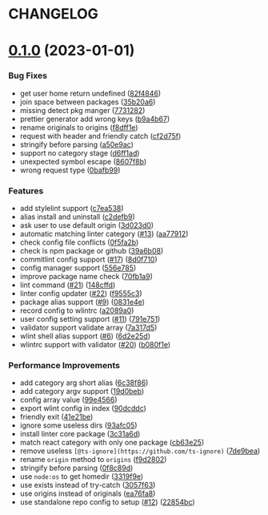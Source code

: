# CHANGELOG

# [0.1.0](https://github.com/wibus-wee/wlint/compare/c2defb9f356a95d735ee27ed4d0adc08e54533f1...v0.1.0) (2023-01-01)

### Bug Fixes

- get user home return undefined ([82f4846](https://github.com/wibus-wee/wlint/commit/82f4846e716a8debd51d41ab3e3bf1cc056cbbd6))
- join space between packages ([35b20a6](https://github.com/wibus-wee/wlint/commit/35b20a64f3bd032251abf6bf8403f510c2ef95f7))
- missing detect pkg manger ([7731282](https://github.com/wibus-wee/wlint/commit/773128207a9dec795f149b324cff2c733a28b538))
- prettier generator add wrong keys ([b9a4b67](https://github.com/wibus-wee/wlint/commit/b9a4b674b861bae2ec5736e1da60f84204186eaa))
- rename originals to origins ([f8dff1e](https://github.com/wibus-wee/wlint/commit/f8dff1e30838825d413e46d1cc69d5902558de49))
- request with header and friendly catch ([cf2d75f](https://github.com/wibus-wee/wlint/commit/cf2d75f657e9478be88a534d5e2f4c1c0e637f5b))
- stringify before parsing ([a50e9ac](https://github.com/wibus-wee/wlint/commit/a50e9ac5373be841b8f4a0a69f4feae0c6c12700))
- support no category stage ([d6ff1ad](https://github.com/wibus-wee/wlint/commit/d6ff1ad3bbd5281016f83f8bb54426db38550445))
- unexpected symbol escape ([8607f8b](https://github.com/wibus-wee/wlint/commit/8607f8bcbbf91619ad916da0e42dfc4a2d2ec345))
- wrong request type ([0bafb99](https://github.com/wibus-wee/wlint/commit/0bafb9913d1df873546b3df4b31bddb1ec4cd426))

### Features

- add stylelint support ([c7ea538](https://github.com/wibus-wee/wlint/commit/c7ea538d4ad682281638186e5fe63ef8b3e8d1c0))
- alias install and uninstall ([c2defb9](https://github.com/wibus-wee/wlint/commit/c2defb9f356a95d735ee27ed4d0adc08e54533f1))
- ask user to use default origin ([3d023d0](https://github.com/wibus-wee/wlint/commit/3d023d0015710af232a7b697692a37b04d067ac1))
- automatic matching linter category ([#13](https://github.com/wibus-wee/wlint/issues/13)) ([aa77912](https://github.com/wibus-wee/wlint/commit/aa77912bf248d19b75e2ff2f3433600bb9f411ce))
- check config file conflicts ([0f5fa2b](https://github.com/wibus-wee/wlint/commit/0f5fa2b2fd1e94ca7bf759d7cc74f1afbf56183d))
- check is npm package or github ([39a6b08](https://github.com/wibus-wee/wlint/commit/39a6b0888ca27f1507085d9f4aa13b7cc4adfc9a))
- commitlint config support ([#17](https://github.com/wibus-wee/wlint/issues/17)) ([8d0f710](https://github.com/wibus-wee/wlint/commit/8d0f7103acd03009e831d9ddc072e91091b91e3a))
- config manager support ([556e785](https://github.com/wibus-wee/wlint/commit/556e785eb71668080035fcacb4e9eb96e0eef5ec))
- improve package name check ([70fb1a9](https://github.com/wibus-wee/wlint/commit/70fb1a96fa3eb4d4cffc0dc53f9dac11581cd0ad))
- lint command ([#21](https://github.com/wibus-wee/wlint/issues/21)) ([148cffd](https://github.com/wibus-wee/wlint/commit/148cffd514c516924df0592c7cfa31929d4c8277))
- linter config updater ([#22](https://github.com/wibus-wee/wlint/issues/22)) ([f9555c3](https://github.com/wibus-wee/wlint/commit/f9555c3a35e847d3dfa705d09568402d16ec3877))
- package alias support ([#9](https://github.com/wibus-wee/wlint/issues/9)) ([0831e4e](https://github.com/wibus-wee/wlint/commit/0831e4ea9f427b45b2c3731fa8836fc61f35abd2))
- record config to wlintrc ([a2089a0](https://github.com/wibus-wee/wlint/commit/a2089a0b62102d356b55bd8a7a99fa6608fd4b13))
- user config setting support ([#11](https://github.com/wibus-wee/wlint/issues/11)) ([791e751](https://github.com/wibus-wee/wlint/commit/791e751baf7bcd69d233f57de477a332b3eb5787))
- validator support validate array ([7a317d5](https://github.com/wibus-wee/wlint/commit/7a317d5a33e740a90b5922a33555847146002d73))
- wlint shell alias support ([#6](https://github.com/wibus-wee/wlint/issues/6)) ([6d2e25d](https://github.com/wibus-wee/wlint/commit/6d2e25d6619a7b78da0afb6ff02121aece29560b))
- wlintrc support with validator ([#20](https://github.com/wibus-wee/wlint/issues/20)) ([b080f1e](https://github.com/wibus-wee/wlint/commit/b080f1e383eba707d223645511da3e7dee11b7c1))

### Performance Improvements

- add category arg short alias ([6c38f86](https://github.com/wibus-wee/wlint/commit/6c38f866dab2a5774b4cb6b1e540e495d2aa8c33))
- add category argv support ([19d0beb](https://github.com/wibus-wee/wlint/commit/19d0beb955b535f92ab5f77050c41a1a091ebdfc))
- config array value ([99e4566](https://github.com/wibus-wee/wlint/commit/99e45665c455d56e861577f62da96e2fb326aa48))
- export wlint config in index ([90dcddc](https://github.com/wibus-wee/wlint/commit/90dcddcba4170ae0a79e7a62bfb86cbfb15ceb1d))
- friendly exit ([41e21be](https://github.com/wibus-wee/wlint/commit/41e21be10a4c3bc8404d82284e26caad2c124089))
- ignore some useless dirs ([93afc05](https://github.com/wibus-wee/wlint/commit/93afc0502b5ee7ec2434be04cfa99242b8d10669))
- install linter core package ([3c31a6d](https://github.com/wibus-wee/wlint/commit/3c31a6d71d0de941d4b3602e3ced5b4ef467450f))
- match react category with only one package ([cb63e25](https://github.com/wibus-wee/wlint/commit/cb63e25d8bdb4b52abb08b2283f81c098727e44b))
- remove useless `[@ts-ignore](https://github.com/ts-ignore)` ([7de9bea](https://github.com/wibus-wee/wlint/commit/7de9beadd39cc6a08d859581353ed08a7a31bd4a))
- rename `origin` method to `origins` ([f9d2802](https://github.com/wibus-wee/wlint/commit/f9d2802c697529bb29b4c505beb4f2afce99c0bb))
- stringify before parsing ([0f8c89d](https://github.com/wibus-wee/wlint/commit/0f8c89d9e86713a7f3f637620ee960b1d78ffcd4))
- use `node:os` to get homedir ([3319f9e](https://github.com/wibus-wee/wlint/commit/3319f9ee8b6392cb44b52b04baf15509a206c808))
- use exists instead of try-catch ([3057f63](https://github.com/wibus-wee/wlint/commit/3057f6313febf88bbdced4a36243f7600d5435bc))
- use origins instead of originals ([ea76fa8](https://github.com/wibus-wee/wlint/commit/ea76fa8e5f380e061859db8b9457df4f9efcdbe0))
- use standalone repo config to setup ([#12](https://github.com/wibus-wee/wlint/issues/12)) ([22854bc](https://github.com/wibus-wee/wlint/commit/22854bcaf92b2d74340ae7201407853a7509b541))
